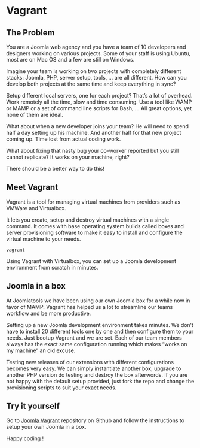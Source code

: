 # Vagrant

## The Problem

You are a Joomla web agency and you have a team of 10 developers and designers working on various projects. Some of your staff is using Ubuntu, most are on Mac OS and a few are still on Windows.

Imagine your team is working on two projects with completely different stacks: Joomla, PHP, server setup, tools, … are all different. How can you develop both projects at the same time and keep everything in sync?

Setup different local servers, one for each project? That’s a lot of overhead. Work remotely all the time, slow and time consuming. Use a tool like WAMP or MAMP or a set of command line scripts for Bash, … All great options, yet none of them are ideal.

What about when a new developer joins your team? He will need to spend half a day setting up his machine. And another half for that new project coming up. Time lost from actual coding work.

What about fixing that nasty bug your co-worker reported but you still cannot replicate? It works on your machine, right?

There should be a better way to do this!

## Meet Vagrant

Vagrant is a tool for managing virtual machines from providers such as VMWare and Virtualbox.

It lets you create, setup and destroy virtual machines with a single command. It comes with base operating system builds called boxes and server provisioning software to make it easy to install and configure the virtual machine to your needs.

```
vagrant
```

Using Vagrant with Virtualbox, you can set up a Joomla development environment from scratch in minutes.

## Joomla in a box

At Joomlatools we have been using our own Joomla box for a while now in favor of MAMP. Vagrant has helped us a lot to streamline our teams workflow and be more productive.

Setting up a new Joomla development environment takes minutes. We don’t have to install 20 different tools one by one and then configure them to your needs. Just bootup Vagrant and we are set.
Each of our team members always has the exact same configuration running which makes “works on my machine” an old excuse.

Testing new releases of our extensions with different configurations becomes very easy. We can simply instantiate another box, upgrade to another PHP version do testing and destroy the box afterwords.
If you are not happy with the default setup provided, just fork the repo and change the provisioning scripts to suit your exact needs.

## Try it yourself

Go to [Joomla Vagrant](https://github.com/joomlatools/joomla-vagrant) repository on Github and follow the instructions to setup your own Joomla in a box.

Happy coding !